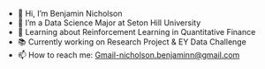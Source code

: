 - 👋 Hi, I’m Benjamin Nicholson
- 👀 I’m a Data Science Major at Seton Hill University
- 🌱 Learning about Reinforcement Learning in Quantitative Finance
- 📚 Currently working on Research Project & EY Data Challenge
- 📫 How to reach me: Gmail-nicholson.benjaminn@gmail.com

<!---
bennicholson2/bennicholson2 is a ✨ special ✨ repository because its `README.md` (this file) appears on your GitHub profile.
You can click the Preview link to take a look at your changes.
--->
